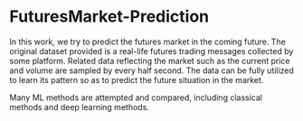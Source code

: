 # FuturesMarket-Prediction

In this work, we try to predict the futures market in the coming future. 
The original dataset provided is a real-life futures trading messages collected by some platform.
Related data reflecting the market such as the current price and volume are sampled by every half second. 
The data can be fully utilized to learn its pattern so as to predict the future situation in the market.

Many ML methods are attempted and compared, including classical methods and deep learning methods.
